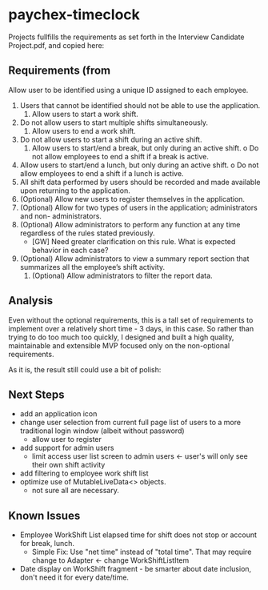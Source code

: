 # paychex-timeclock

Projects fullfills the requirements as set forth in the Interview Candidate Project.pdf, and copied here:

## Requirements (from 
Allow user to be identified using a unique ID assigned to each employee.
1. Users that cannot be identified should not be able to use the application.
    1. Allow users to start a work shift.
1. Do not allow users to start multiple shifts simultaneously.
    1. Allow users to end a work shift.
1. Do not allow users to start a shift during an active shift.
    1. Allow users to start/end a break, but only during an active shift. o Do not allow employees to end a shift if a break is active.
1. Allow users to start/end a lunch, but only during an active shift. o Do not allow employees to end a shift if a lunch is active.
1. All shift data performed by users should be recorded and made available upon returning to the application.
1. (Optional) Allow new users to register themselves in the application.
1. (Optional) Allow for two types of users in the application; administrators and non-
administrators.
1. (Optional) Allow administrators to perform any function at any time regardless of the rules
stated previously.
    - [GW] Need greater clarification on this rule. What is expected behavior in each case?
1. (Optional) Allow administrators to view a summary report section that summarizes all the
employee’s shift activity.
    1. (Optional) Allow administrators to filter the report data.

## Analysis

Even without the optional requirements, this is a tall set of requirements to implement over a relatively short time - 3 days, in this case. So rather than trying to do too much too quickly, I designed and built a high quality, maintainable and extensible MVP focused only on the non-optional requirements.

As it is, the result still could use a bit of polish:

## Next Steps
- add an application icon
- change user selection from current full page list of users to a more traditional login window (albeit without password)
    - allow user to register
- add support for admin users 
    - limit access user list screen to admin users <- user's will only see their own shift activity
- add filtering to employee work shift list
- optimize use of MutableLiveData<> objects. 
    - not sure all are necessary.

## Known Issues
- Employee WorkShift List elapsed time for shift does not stop or account for break, lunch.
    - Simple Fix: Use "net time" instead of "total time". That may require change to Adapter <- change WorkShiftListItem
- Date display on WorkShift fragment - be smarter about date inclusion, don't need it for every date/time.

